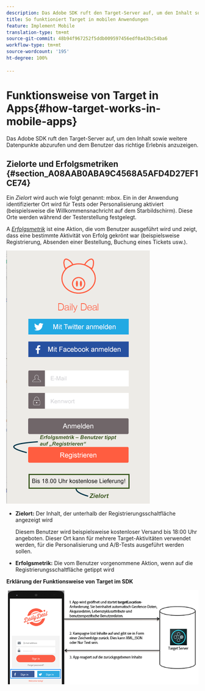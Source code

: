 ```yaml
---
description: Das Adobe SDK ruft den Target-Server auf, um den Inhalt sowie weitere Datenpunkte abzurufen und dem Benutzer das richtige Erlebnis anzuzeigen.
title: So funktioniert Target in mobilen Anwendungen
feature: Implement Mobile
translation-type: tm+mt
source-git-commit: 48b94f967252f5ddb009597456edf0a43bc54ba6
workflow-type: tm+mt
source-wordcount: '195'
ht-degree: 100%

---
```



# Funktionsweise von Target in Apps{#how-target-works-in-mobile-apps}

Das Adobe SDK ruft den Target-Server auf, um den Inhalt sowie weitere Datenpunkte abzurufen und dem Benutzer das richtige Erlebnis anzuzeigen.

## Zielorte und Erfolgsmetriken   {#section_A08AAB0ABA9C4568A5AFD4D27EF1CE74}

Ein *Zielort* wird auch wie folgt genannt:  mbox. Ein in der Anwendung identifizierter Ort wird für Tests oder Personalisierung aktiviert (beispielsweise die Willkommensnachricht auf dem Starbildschirm). Diese Orte werden während der Testerstellung festgelegt.

A *[Erfolgsmetrik](/help/c-activities/r-success-metrics/success-metrics.md#reference_D011575C85DA48E989A244593D9B9924)* ist eine Aktion, die vom Benutzer ausgeführt wird und zeigt, dass eine bestimmte Aktivität von Erfolg gekrönt war (beispielsweise Registrierung, Absenden einer Bestellung, Buchung eines Tickets usw.).

![](assets/mobile-target-location.png)

* **Zielort:** Der Inhalt, der unterhalb der Registrierungsschaltfläche angezeigt wird

   Diesem Benutzer wird beispielsweise kostenloser Versand bis 18:00 Uhr angeboten. Dieser Ort kann für mehrere Target-Aktivitäten verwendet werden, für die Personalisierung und A/B-Tests ausgeführt werden sollen.

* **Erfolgsmetrik:** Die vom Benutzer vorgenommene Aktion, wenn auf die Registrierungsschaltfläche getippt wird

**Erklärung der Funktionsweise von Target im SDK**

![](assets/how-target-mobile-works.png)

